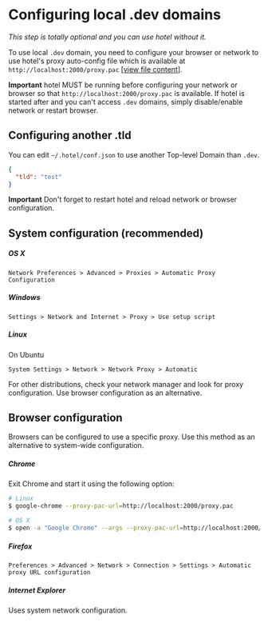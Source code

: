 # Configuring local .dev domains

_This step is totally optional and you can use hotel without it._

To use local `.dev` domain, you need to configure your browser or network to use hotel's proxy auto-config file which is available at `http://localhost:2000/proxy.pac` [[view file content](../src/daemon/views/proxy-pac.js)].

__Important__ hotel MUST be running before configuring your network or browser so that `http://localhost:2000/proxy.pac` is available. If hotel is started after and you can't access `.dev` domains, simply disable/enable network or restart browser.

## Configuring another .tld

You can edit `~/.hotel/conf.json` to use another Top-level Domain than `.dev`.

```json
{
  "tld": "test"
}
```

__Important__ Don't forget to restart hotel and reload network or browser configuration.

## System configuration (recommended)

##### OS X

`Network Preferences > Advanced > Proxies > Automatic Proxy Configuration`

##### Windows

`Settings > Network and Internet > Proxy > Use setup script`

##### Linux

On Ubuntu

`System Settings > Network > Network Proxy > Automatic`

For other distributions, check your network manager and look for proxy configuration. Use browser configuration as an alternative.

## Browser configuration

Browsers can be configured to use a specific proxy. Use this method as an alternative to system-wide configuration.

##### Chrome

Exit Chrome and start it using the following option:

```sh
# Linux
$ google-chrome --proxy-pac-url=http://localhost:2000/proxy.pac

# OS X
$ open -a "Google Chrome" --args --proxy-pac-url=http://localhost:2000/proxy.pac
```

##### Firefox

`Preferences > Advanced > Network > Connection > Settings > Automatic proxy URL configuration`

##### Internet Explorer

Uses system network configuration.
